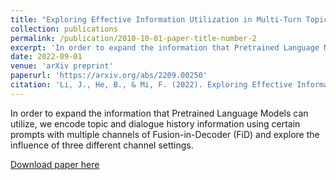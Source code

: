 ```yaml
---
title: "Exploring Effective Information Utilization in Multi-Turn Topic-Driven Conversations"
collection: publications
permalink: /publication/2010-10-01-paper-title-number-2
excerpt: 'In order to expand the information that Pretrained Language Models can utilize, we encode topic and dialogue history information using certain prompts with multiple channels of Fusion-in-Decoder (FiD) and explore the influence of three different channel settings.'
date: 2022-09-01
venue: 'arXiv preprint'
paperurl: 'https://arxiv.org/abs/2209.00250'
citation: 'Li, J., He, B., & Mi, F. (2022). Exploring Effective Information Utilization in Multi-Turn Topic-Driven Conversations. arXiv preprint arXiv:2209.00250.'
---
```

In order to expand the information that Pretrained Language Models can utilize, we encode topic and dialogue history information using certain prompts with multiple channels of Fusion-in-Decoder (FiD) and explore the influence of three different channel settings.

[Download paper here](https://arxiv.org/pdf/2209.00250.pdf)
